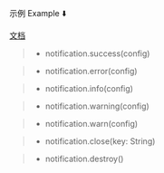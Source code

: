 示例 Example ⬇️

[文档](https://ant.design/components/notification-cn/)

> - notification.success(config)

> - notification.error(config)

> - notification.info(config)

> - notification.warning(config)

> - notification.warn(config)

> - notification.close(key: String)

> - notification.destroy()